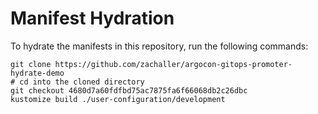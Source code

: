 # Manifest Hydration

To hydrate the manifests in this repository, run the following commands:

```shell
git clone https://github.com/zachaller/argocon-gitops-promoter-hydrate-demo
# cd into the cloned directory
git checkout 4680d7a60fdfbd75ac7875fa6f66068db2c26dbc
kustomize build ./user-configuration/development
```
